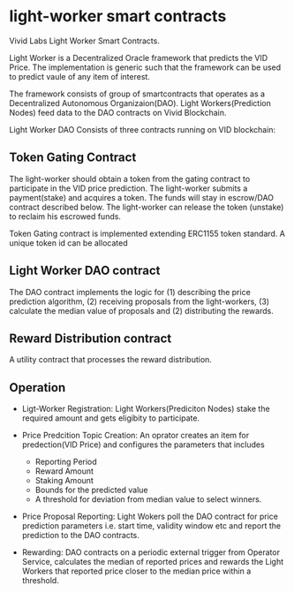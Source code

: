 # light-worker smart contracts
Vivid Labs Light Worker Smart Contracts.

Light Worker is a Decentralized Oracle framework that predicts the VID Price. The implementation is generic such that the framework can be used to predict vaule of any item of interest.

The framework consists of group of smartcontracts that operates as a Decentralized Autonomous Organizaion(DAO). Light Workers(Prediction Nodes) feed data to the DAO contracts on Vivid Blockchain. 

Light Worker DAO Consists of three contracts running on VID blockchain:
## Token Gating Contract
The light-worker should obtain a token from the gating contract to participate in the VID price prediction. The light-worker submits a payment(stake) and acquires a token. The funds will stay in escrow/DAO contract described below. The light-worker can release the token (unstake) to reclaim his escrowed funds. 

Token Gating contract is implemented extending ERC1155 token standard. A unique token id can be allocated 

## Light Worker DAO contract
The DAO contract implements the logic for (1) describing the price prediction algorithm, (2) receiving proposals from the light-workers, (3) calculate the median value of proposals and (2) distributing the rewards.

## Reward Distribution contract
A utility contract that processes the reward distribution.

## Operation

* Ligt-Worker Registration: Light Workers(Prediciton Nodes) stake the required amount and gets eligibity to participate. 

* Price Predcition Topic Creation: An oprator creates an item for predection(VID Price) and configures the parameters that includes
    * Reporting Period
    * Reward Amount
    * Staking Amount
    * Bounds for the predicted value
    * A threshold for deviation from median value to select winners. 

* Price Proposal Reporting: Light Wokers poll the DAO contract for price prediction parameters i.e. start time, validity window etc and report the prediction to the DAO contracts.
* Rewarding: DAO contracts on a periodic external trigger from Operator Service, calculates the median of reported prices and rewards the Light Workers that reported price closer to the median price within a threshold.
